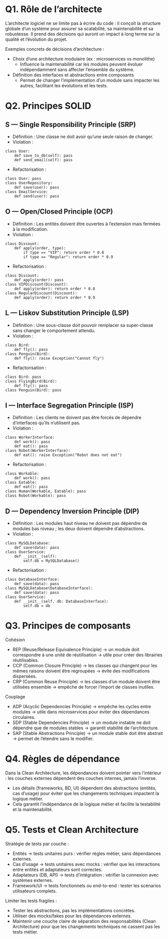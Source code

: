 # Q1. Rôle de l’architecte

L’architecte logiciel ne se limite pas à écrire du code : il conçoit la structure globale d’un système pour assurer sa scalabilité, sa maintenabilité et sa robustesse. Il prend des décisions qui auront un impact à long terme sur la qualité et l’évolution du projet.

Exemples concrets de décisions d’architecture :

- Choix d’une architecture modulaire (ex : microservices vs monolithe)
    - Influence la maintenabilité car les modules peuvent évoluer indépendamment sans affecter l’ensemble du système.
- Définition des interfaces et abstractions entre composants
    - Permet de changer l’implémentation d’un module sans impacter les autres, facilitant les évolutions et les tests.

# Q2. Principes SOLID

## S — Single Responsibility Principle (SRP)

- Définition : Une classe ne doit avoir qu’une seule raison de changer.
- Violation :
```
class User:
    def save_to_db(self): pass
    def send_email(self): pass
```
- Refactorisation :
```
class User: pass
class UserRepository:
    def save(user): pass
class EmailService:
    def send(user): pass
```

## O — Open/Closed Principle (OCP)

- Définition : Les entités doivent être ouvertes à l’extension mais fermées à la modification.
- Violation :
```
class Discount:
    def apply(order, type):
        if type == "VIP": return order * 0.8
        if type == "Regular": return order * 0.9
```
- Refactorisation :
```
class Discount: 
    def apply(order): pass
class VIPDiscount(Discount):
    def apply(order): return order * 0.8
class RegularDiscount(Discount):
    def apply(order): return order * 0.9
```
## L — Liskov Substitution Principle (LSP)

- Définition : Une sous-classe doit pouvoir remplacer sa super-classe sans changer le comportement attendu.
- Violation :
```
class Bird: 
    def fly(): pass
class Penguin(Bird):
    def fly(): raise Exception("Cannot fly")
```
- Refactorisation :
```
class Bird: pass
class FlyingBird(Bird):
    def fly(): pass
class Penguin(Bird): pass
```

## I — Interface Segregation Principle (ISP)

- Définition : Les clients ne doivent pas être forcés de dépendre d’interfaces qu’ils n’utilisent pas.
- Violation :
```
class WorkerInterface:
    def work(): pass
    def eat(): pass
class Robot(WorkerInterface):
    def eat(): raise Exception("Robot does not eat")
```
- Refactorisation :
```
class Workable:
    def work(): pass
class Eatable:
    def eat(): pass
class Human(Workable, Eatable): pass
class Robot(Workable): pass
```

## D — Dependency Inversion Principle (DIP)

- Définition : Les modules haut niveau ne doivent pas dépendre de modules bas niveau ; les deux doivent dépendre d’abstractions.
- Violation :
```
class MySQLDatabase:
    def save(data): pass
class UserService:
    def __init__(self):
        self.db = MySQLDatabase()
```
- Refactorisation :
```
class DatabaseInterface:
    def save(data): pass
class MySQLDatabase(DatabaseInterface):
    def save(data): pass
class UserService:
    def __init__(self, db: DatabaseInterface):
        self.db = db
```

# Q3. Principes de composants

Cohésion

- REP (Reuse/Release Equivalence Principle) → un module doit correspondre à une unité de réutilisation → utile pour créer des librairies réutilisables.
- CCP (Common Closure Principle) → les classes qui changent pour les mêmes raisons doivent être regroupées → évite des modifications dispersées.
- CRP (Common Reuse Principle) → les classes d’un module doivent être utilisées ensemble → empêche de forcer l’import de classes inutiles.

Couplage

- ADP (Acyclic Dependencies Principle) → empêche les cycles entre modules → utile dans microservices pour éviter des dépendances circulaires.
- SDP (Stable Dependencies Principle) → un module instable ne doit dépendre que de modules stables → garantit stabilité de l’architecture.
- SAP (Stable Abstractions Principle) → un module stable doit être abstrait → permet de l’étendre sans le modifier.

# Q4. Règles de dépendance

Dans la Clean Architecture, les dépendances doivent pointer vers l’intérieur : les couches externes dépendent des couches internes, jamais l’inverse.

- Les détails (frameworks, BD, UI) dépendent des abstractions (entités, cas d’usage) pour éviter que les changements techniques impactent la logique métier.
- Cela garantit l’indépendance de la logique métier et facilite la testabilité et la maintenabilité.

# Q5. Tests et Clean Architecture

Stratégie de tests par couche :

- Entités → tests unitaires purs : vérifier règles métier, sans dépendances externes.
- Cas d’usage → tests unitaires avec mocks : vérifier que les interactions entre entités et adaptateurs sont correctes.
- Adaptateurs (DB, API) → tests d’intégration : vérifier la connexion avec systèmes externes.
- Framework/UI → tests fonctionnels ou end-to-end : tester les scénarios utilisateurs complets.

Limiter les tests fragiles :

- Tester les abstractions, pas les implémentations concrètes.
- Utiliser des mocks/fakes pour les dépendances externes.
- Maintenir une couche claire de séparation des responsabilités (Clean Architecture) pour que les changements techniques ne cassent pas les tests métier.